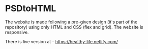 # PSDtoHTML

The website is made following a pre-given design (it's part of the repository) using only HTML and CSS (flex and grid). The website is responsive.

There is live version at - https://healthy-life.netlify.com/
